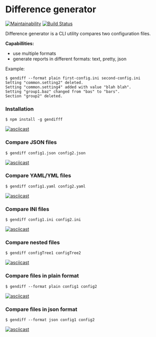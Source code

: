 # Difference generator

[![Maintainability](https://api.codeclimate.com/v1/badges/bb58df4ceda72cf38e59/maintainability)](https://codeclimate.com/github/tutburatino/frontend-project-lvl2/maintainability) [![Build Status](https://travis-ci.org/tutburatino/frontend-project-lvl2.svg?branch=master)](https://travis-ci.org/tutburatino/frontend-project-lvl2)

Difference generator is a CLI utility compares two configuration files.

**Capabillities:**
  - use multiple formats
  - generate reports in different formats: text, pretty, json

Example:
```
$ gendiff --format plain first-config.ini second-config.ini
Setting "common.setting2" deleted.
Setting "common.setting4" added with value "blah blah".
Setting "group1.baz" changed from "bas" to "bars".
Section "group2" deleted.
```


### Installation
```
$ npm install -g gendifff
```
[![asciicast](https://asciinema.org/a/304587.svg)](https://asciinema.org/a/304587)


### Compare JSON files
```
$ gendiff config1.json config2.json
```
[![asciicast](https://asciinema.org/a/304592.svg)](https://asciinema.org/a/304592)


### Compare YAML/YML files
```
$ gendiff config1.yaml config2.yaml
```
[![asciicast](https://asciinema.org/a/304597.svg)](https://asciinema.org/a/304597)


### Compare INI files
```
$ gendiff config1.ini config2.ini
```
[![asciicast](https://asciinema.org/a/304624.svg)](https://asciinema.org/a/304624)


### Compare nested files
```
$ gendiff configTree1 configTree2
```
[![asciicast](https://asciinema.org/a/304609.svg)](https://asciinema.org/a/304609)


### Compare files in plain format
```
$ gendiff --format plain config1 config2
```
[![asciicast](https://asciinema.org/a/304618.svg)](https://asciinema.org/a/304618)


### Compare files in json format
```
$ gendiff --format json config1 config2
```
[![asciicast](https://asciinema.org/a/304620.svg)](https://asciinema.org/a/304620)